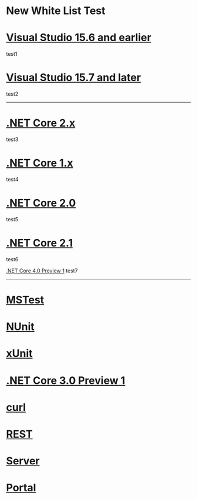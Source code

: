 # New White List Test

# [Visual Studio 15.6 and earlier](#tab/vs156)
test1

# [Visual Studio 15.7 and later](#tab/vs157)
test2

---
# [.NET Core 2.x](#tab/netcore2x)
test3

# [.NET Core 1.x](#tab/netcore1x)
test4

# [.NET Core 2.0](#tab/netcore20)
test5

# [.NET Core 2.1](#tab/netcore2123)
test6

[.NET Core 4.0 Preview 1](#tab/netcore40)
test7

---
# [MSTest](#tab/mstest)
# [NUnit](#tab/nunit)
# [xUnit](#tab/xunit)
# [.NET Core 3.0 Preview 1](#tab/netcore30)
# [curl](#curl)
# [REST](#tab/rest)
# [Server](#tab/server)
# [Portal](#tab/portal1)
